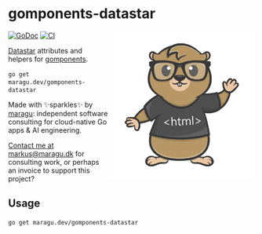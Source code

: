 # gomponents-datastar

<img src="logo.png" alt="Logo" width="300" align="right">

[![GoDoc](https://pkg.go.dev/badge/maragu.dev/gomponents-datastar)](https://pkg.go.dev/maragu.dev/gomponents-datastar)
[![CI](https://github.com/maragudk/gomponents-datastar/actions/workflows/ci.yml/badge.svg)](https://github.com/maragudk/gomponents-datastar/actions/workflows/ci.yml)

[Datastar](https://data-star.dev) attributes and helpers for [gomponents](https://www.gomponents.com).

```shell
go get maragu.dev/gomponents-datastar
```

Made with ✨sparkles✨ by [maragu](https://www.maragu.dev/): independent software consulting for cloud-native Go apps & AI engineering.

[Contact me at markus@maragu.dk](mailto:markus@maragu.dk) for consulting work, or perhaps an invoice to support this project?

## Usage

```shell
go get maragu.dev/gomponents-datastar
```
